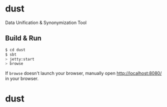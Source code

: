# dust #
Data Unification & Synonymization Tool

## Build & Run ##

```sh
$ cd dust
$ sbt
> jetty:start
> browse
```

If `browse` doesn't launch your browser, manually open [http://localhost:8080/](http://localhost:8080/) in your browser.
# dust
